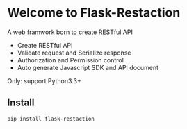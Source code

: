 # Welcome to Flask-Restaction

A web framwork born to create RESTful API

- Create RESTful API
- Validate request and Serialize response
- Authorization and Permission control
- Auto generate Javascript SDK and API document

Only: support Python3.3+

## Install

    pip install flask-restaction
